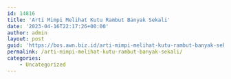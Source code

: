```yaml
---
id: 14816
title: 'Arti Mimpi Melihat Kutu Rambut Banyak Sekali'
date: '2023-04-16T22:17:26+00:00'
author: admin
layout: post
guid: 'https://bos.awn.biz.id/arti-mimpi-melihat-kutu-rambut-banyak-sekali/'
permalink: /arti-mimpi-melihat-kutu-rambut-banyak-sekali/
categories:
    - Uncategorized
---
```


